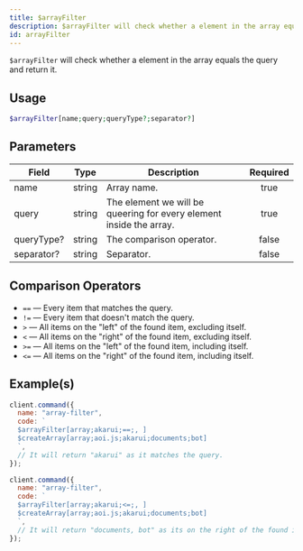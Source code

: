 ```yaml
---
title: $arrayFilter
description: $arrayFilter will check whether a element in the array equals the query and return it.
id: arrayFilter
---
```


`$arrayFilter` will check whether a element in the array equals the query and return it.

## Usage

```php
$arrayFilter[name;query;queryType?;separator?]
```

## Parameters

| Field      | Type   | Description                                                         | Required |
| ---------- | ------ | ------------------------------------------------------------------- | :------: |
| name       | string | Array name.                                                         |   true   |
| query      | string | The element we will be queering for every element inside the array. |   true   |
| queryType? | string | The comparison operator.                                            |  false   |
| separator? | string | Separator.                                                          |  false   |

## Comparison Operators

- `==` — Every item that matches the query.
- `!=` — Every item that doesn't match the query.
- `>` — All items on the "left" of the found item, excluding itself.
- `<` — All items on the "right" of the found item, excluding itself.
- `>=` — All items on the "left" of the found item, including itself.
- `<=` — All items on the "right" of the found item, including itself.

## Example(s)

```javascript
client.command({
  name: "array-filter",
  code: `
  $arrayFilter[array;akarui;==;, ]
  $createArray[array;aoi.js;akarui;documents;bot]
  `,
  // It will return "akarui" as it matches the query.
});
```

```javascript
client.command({
  name: "array-filter",
  code: `
  $arrayFilter[array;akarui;<=;, ]
  $createArray[array;aoi.js;akarui;documents;bot]
  `,
  // It will return "documents, bot" as its on the right of the found item.
});
```
